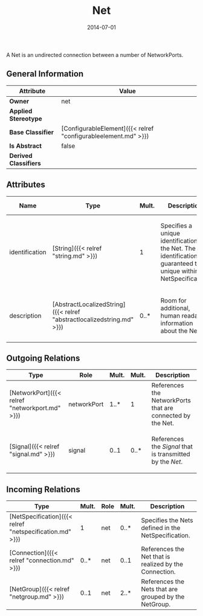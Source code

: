 ﻿---
title: Net
toc: false
type: specs
date: "2014-07-01"
draft: false
specification: VEC
version: 1.1.1
documentType: "Recommendation"
elementType: Class
classes:
  - Net
menu_name: vec-1.1.1
---
<p>A Net is an undirected connection between a number of NetworkPorts.  </p>

## General Information

| Attribute               | Value |
|-------------------------|-------|
| **Owner**               | net |
| **Applied Stereotype**  |   |
| **Base Classifier**     | [ConfigurableElement]({{< relref "configurableelement.md" >}})<br/>  |
| **Is Abstract**         | false |
| **Derived Classifiers** |   |

## Attributes
|  Name  |  Type  |  Mult.  |  Description  |  Owning Classifier  |
|--------|--------|---------|---------------|--------------|
|identification | [String]({{< relref "string.md" >}}) | 1 | <p> Specifies a unique identification of the Net. The identification is guaranteed to be unique within the NetSpecification.      </p> | [Net]({{< relref "net.md" >}}) |
|description | [AbstractLocalizedString]({{< relref "abstractlocalizedstring.md" >}}) | 0..* | <p>Room for additional, human readable information about the Net. </p> | [Net]({{< relref "net.md" >}}) |

## Outgoing Relations
|    Type  |   Role   |   Mult.   |   Mult.   |   Description   |
|----------|----------|-----------|-----------|-----------------|
| [NetworkPort]({{< relref "networkport.md" >}}) | networkPort | 1..* | 1 | References the NetworkPorts that are connected by the Net. |
| [Signal]({{< relref "signal.md" >}}) | signal | 0..1 | 0..* | <p> References the <i>Signal</i> that is transmitted by the <i>Net</i>.      </p> |
##  Incoming Relations
|    Type  |   Mult.  |   Role    |   Mult.   |   Description  |
|----------|----------|-----------|-----------|----------------|
| [NetSpecification]({{< relref "netspecification.md" >}}) | 1 | net | 0..* | Specifies the Nets defined in the NetSpecification. |
| [Connection]({{< relref "connection.md" >}}) | 0..* | net | 0..1 | References the Net that is realized by the Connection. |
| [NetGroup]({{< relref "netgroup.md" >}}) | 0..1 | net | 2..* | References the Nets that are grouped by the NetGroup. |
